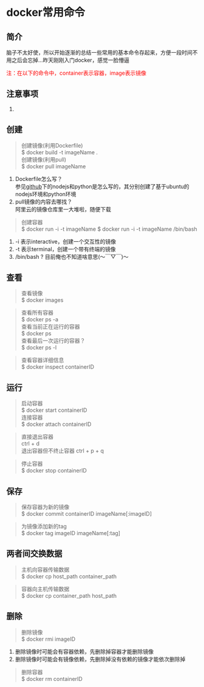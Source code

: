 # docker常用命令

## 简介

脑子不太好使，所以开始逐渐的总结一些常用的基本命令存起来，方便一段时间不用之后会忘掉...昨天刚刚入门docker，感觉一脸懵逼

<p style="color:red">注：在以下的命令中，container表示容器，image表示镜像</p>

## 注意事项

1. 

## 创建

> 创建镜像(利用Dockerfile)  
> $ docker build -t imageName .  
> 创建镜像(利用pull)  
> $ docker pull imageName

1. Dockerfile怎么写？  
    参见[github](https://github.com/tecWang/docker)下的nodejs和python是怎么写的，其分别创建了基于ubuntu的nodejs环境和python环境
1. pull镜像的内容去哪找？  
    阿里云的镜像仓库里一大堆啦，随便下载

> 创建容器  
> $ docker run -i -t imageName
> $ docker run -i -t imageName /bin/bash
1. -i 表示interactive，创建一个交互性的镜像
1. -t 表示terminal，创建一个带有终端的镜像
1. /bin/bash ? 目前俺也不知道啥意思(～￣▽￣)～

## 查看

> 查看镜像  
> $ docker images

> 查看所有容器  
> $ docker ps -a  
> 查看当前正在运行的容器  
> $ docker ps  
> 查看最后一次运行的容器？  
> $ docker ps -l

> 查看容器详细信息  
> $ docker inspect containerID

## 运行

> 启动容器  
> $ docker start containerID  
> 连接容器  
> $ docker attach containerID  

> 直接退出容器  
> ctrl + d  
> 退出容器但不终止容器
> ctrl + p + q  

> 停止容器  
> $ docker stop containerID 

## 保存

> 保存容器为新的镜像  
> $ docker commit containerID imageName[:imageID]  

> 为镜像添加新的tag  
> $ docker tag imageID imageName[:tag]

## 两者间交换数据

> 主机向容器传输数据  
> $ docker cp host_path container_path

> 容器向主机传输数据  
> $ docker cp container_path host_path

## 删除

> 删除镜像  
> $ docker rmi imageID  

1. 删除镜像时可能会有容器依赖，先删除掉容器才能删除镜像  
1. 删除镜像时可能会有镜像依赖，先删除掉没有依赖的镜像才能依次删除掉

> 删除容器   
> $ docker rm containerID